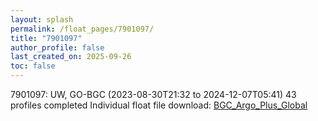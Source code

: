 ```yaml
---
layout: splash
permalink: /float_pages/7901097/
title: "7901097"
author_profile: false
last_created_on: 2025-09-26
toc: false
---
```

 
7901097: UW, GO-BGC (2023-08-30T21:32 to 2024-12-07T05:41)
43 profiles completed
Individual float file download: [BGC_Argo_Plus_Global](https://ftp.soest.hawaii.edu/bgc_argo_plus/Individual_Floats/outliers_removed/7901097_Sprof_processed.nc)
